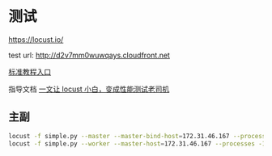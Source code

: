 # 测试


https://locust.io/

test url: http://d2v7mm0wuwqays.cloudfront.net

[标准教程入口](https://docs.locust.io/en/stable/writing-a-locustfile.html#user-class)

指导文档
[一文让 locust 小白，变成性能测试老司机 ](http://testingpai.com/article/1595507305331/comment/1597912972635)

## 主副

```bash
locust -f simple.py --master --master-bind-host=172.31.46.167 --processes -1
locust -f simple.py --worker --master-host=172.31.46.167 --processes -1
```